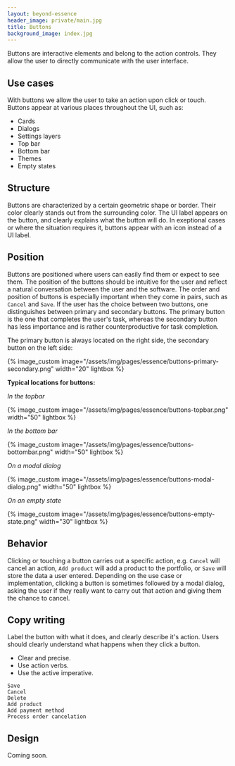```yaml
---
layout: beyond-essence
header_image: private/main.jpg
title: Buttons
background_image: index.jpg
---
```


Buttons are interactive elements and belong to the action controls.
They allow the user to directly communicate with the user interface.

## Use cases

With buttons we allow the user to take an action upon click or touch.
Buttons appear at various places throughout the UI, such as:

* Cards
* Dialogs
* Settings layers
* Top bar
* Bottom bar
* Themes
* Empty states

## Structure

Buttons are characterized by a certain geometric shape or border.
Their color clearly stands out from the surrounding color.
The UI label appears on the button, and clearly explains what the button will do.
In exeptional cases or where the situation requires it, buttons appear with an icon instead of a UI label.

## Position

Buttons are positioned where users can easily find them or expect to see them.
The position of the buttons should be intuitive for the user and reflect a natural conversation between the user and the software.
The order and position of buttons is especially important when they come in pairs, such as `Cancel` and `Save`.
If the user has the choice between two buttons, one distinguishes between primary and secondary buttons.
The primary button is the one that completes the user's task, whereas the secondary button has less importance and is rather counterproductive for task completion.

The primary button is always located on the right side, the secondary button on the left side:

{% image_custom image="/assets/img/pages/essence/buttons-primary-secondary.png" width="20" lightbox %}

**Typical locations for buttons:**

*In the topbar*

{% image_custom image="/assets/img/pages/essence/buttons-topbar.png" width="50" lightbox %}

*In the bottom bar*

{% image_custom image="/assets/img/pages/essence/buttons-bottombar.png" width="50" lightbox %}

*On a modal dialog*

{% image_custom image="/assets/img/pages/essence/buttons-modal-dialog.png" width="50" lightbox %}

*On an empty state*

{% image_custom image="/assets/img/pages/essence/buttons-empty-state.png" width="30" lightbox %}

## Behavior

Clicking or touching a button carries out a specific action, e.g. `Cancel` will cancel an action, `Add product` will add a product to the portfolio, or `Save` will store the data a user entered.
Depending on the use case or implementation, clicking a button is sometimes followed by a modal dialog, asking the user if they really want to carry out that action and giving them the chance to cancel.

## Copy writing

Label the button with what it does, and clearly describe it's action.
Users should clearly understand what happens when they click a button.

* Clear and precise.
* Use action verbs.
* Use the active imperative.

```
Save
Cancel
Delete
Add product
Add payment method
Process order cancelation
```

## Design

Coming soon.
